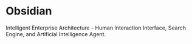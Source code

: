 # Obsidian
Intelligent Enterprise Architecture - Human Interaction Interface, Search Engine, and Artificial Intelligence Agent.
